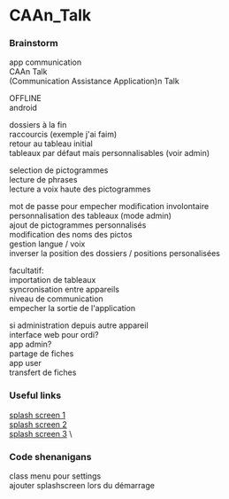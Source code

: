 # CAAn_Talk

### Brainstorm
app communication\
CAAn Talk\
(Communication Assistance Application)n Talk

OFFLINE\
android

dossiers à la fin\
raccourcis (exemple j'ai faim)\
retour au tableau initial\
tableaux par défaut mais personnalisables (voir admin)

selection de pictogrammes\
lecture de phrases\
lecture a voix haute des pictogrammes

mot de passe pour empecher modification involontaire\
personnalisation des tableaux (mode admin)\
ajout de pictogrammes personnalisés\
modification des noms des pictos\
gestion langue / voix\
inverser la position des dossiers / positions personalisées


facultatif:\
importation de tableaux\
syncronisation entre appareils\
niveau de communication\
empecher la sortie de l'application

si administration depuis autre appareil\
interface web pour ordi?\
app admin?\
partage de fiches\
app user\
transfert de fiches


### Useful links

[splash screen 1](https://developer.android.com/reference/android/window/SplashScreen) \
[splash screen 2](https://developer.android.com/guide/topics/ui/splash-screen) \
[splash screen 3](https://developer.android.com/guide/topics/ui/splash-screen/migrate) \


### Code shenanigans

class menu pour settings\
ajouter splashscreen lors du démarrage